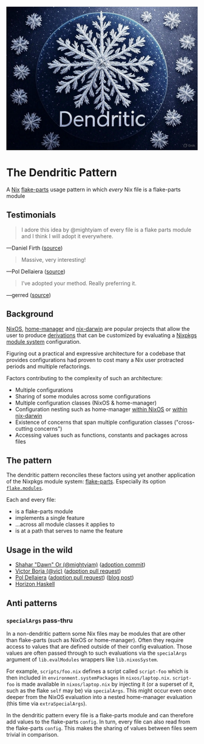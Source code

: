 ![logo](./logo.jpg)

# The Dendritic Pattern

A [Nix](https://nix.dev) [flake-parts](https://flake.parts) usage pattern in which _every_ Nix file is a flake-parts module

## Testimonials

> I adore this idea by @mightyiam of every file is a flake parts module and I think I will adopt it everywhere.

—Daniel Firth ([source](https://x.com/locallycompact/status/1909188620038046038))

> Massive, very interesting!

—Pol Dellaiera ([source](https://discourse.nixos.org/t/pattern-every-file-is-a-flake-parts-module/61271/2?u=mightyiam))

> I’ve adopted your method. Really preferring it.

—gerred ([source](https://x.com/devgerred/status/1909206297532117469))

## Background

[NixOS](https://nixos.org/manual/nixos/unstable/),
[home-manager](https://github.com/nix-community/home-manager) and
[nix-darwin](https://github.com/nix-darwin/nix-darwin)
are popular projects that allow the user to produce [derivations](https://nix.dev/tutorials/nix-language.html#derivations)
that can be customized by evaluating a [Nixpkgs module system](https://nix.dev/tutorials/module-system/) configuration.

Figuring out a practical and expressive architecture for a codebase that provides configurations had proven to cost many a Nix user protracted periods and multiple refactorings.

Factors contributing to the complexity of such an architecture:

- Multiple configurations
- Sharing of some modules across some configurations
- Multiple configuration classes (NixOS & home-manager)
- Configuration nesting such as home-manager [within NixOS](https://nix-community.github.io/home-manager/index.xhtml#sec-install-nixos-module) or [within nix-darwin](https://nix-community.github.io/home-manager/index.xhtml#sec-install-nix-darwin-module)
- Existence of concerns that span multiple configuration classes ("cross-cutting concerns")
- Accessing values such as functions, constants and packages across files

## The pattern

The dendritic pattern reconciles these factors using yet another application of the Nixpkgs module system: [flake-parts](https://flake.parts).
Especially its option [`flake.modules`](https://flake.parts/options/flake-parts-modules.html).

Each and every file:
- is a flake-parts module
- implements a single feature
- ...across all module classes it applies to
- is at a path that serves to name the feature

## Usage in the wild

- [Shahar "Dawn" Or (@mightyiam)](https://github.com/mightyiam/infra) ([adoption commit](https://github.com/mightyiam/infra/commit/b45e9e13759017fe18950ccc3b6deee2347e9175))
- [Victor Borja (@vic)](https://github.com/vic/vix) ([adoption pull request](https://github.com/vic/vix/pull/115))
- [Pol Dellaiera](https://github.com/drupol/nixos-x260) ([adoption pull request](https://github.com/drupol/nixos-x260/pull/83)) ([blog post](https://not-a-number.io/2025/refactoring-my-infrastructure-as-code-configurations/))
- [Horizon Haskell](https://gitlab.horizon-haskell.net/nix/gitlab-ci)

## Anti patterns

### `specialArgs` pass-thru

In a non-dendritic pattern some Nix files may be modules that are other than flake-parts
(such as NixOS or home-manager).
Often they require access to values that are defined outside of their config evaluation.
Those values are often passed through to such evaluations
via the `specialArgs` argument of `lib.evalModules` wrappers like `lib.nixosSystem`.

For example, `scripts/foo.nix` defines a script called `script-foo`
which is then included in `environment.systemPackages` in `nixos/laptop.nix`.
`script-foo` is made available in `nixos/laptop.nix` by injecting it
(or a superset of it, such as the flake `self` may be) via `specialArgs`.
This might occur even once deeper from the NixOS evaluation into a nested home-manager evaluation
(this time via `extraSpecialArgs`).

In the dendritic pattern
every file is a flake-parts module and can therefore add values to the flake-parts `config`.
In turn, every file can also read from the flake-parts `config`.
This makes the sharing of values between files seem trivial in comparison.

